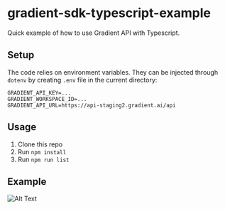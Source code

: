# gradient-sdk-typescript-example

Quick example of how to use Gradient API with Typescript.

## Setup

The code relies on environment variables. They can be injected through `dotenv` by creating `.env` file in the current directory:

```
GRADIENT_API_KEY=...
GRADIENT_WORKSPACE_ID=...
GRADIENT_API_URL=https://api-staging2.gradient.ai/api
```

## Usage

1. Clone this repo
2. Run `npm install`
3. Run `npm run list`

## Example

![Alt Text](https://media.giphy.com/media/vFKqnCdLPNOKc/giphy.gif)


